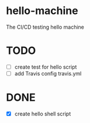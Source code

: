 # hello-machine
The CI/CD testing hello machine

# TODO

- [ ] create test for hello script
- [ ] add Travis config travis.yml

# DONE

- [x] create hello shell script
